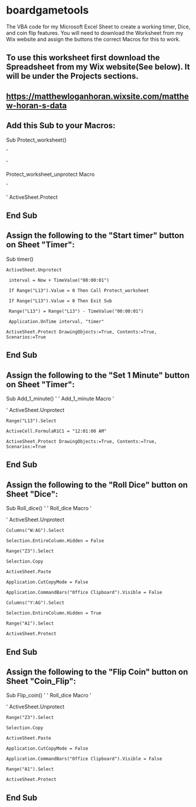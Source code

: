 # boardgametools
The VBA code for my Microsoft Excel Sheet to create a working timer, Dice, and coin flip features. You will need to download the Worksheet from my Wix website and assign the buttons the correct Macros for this to work.

To use this worksheet first download the Spreadsheet from my Wix website(See below). It will be under the Projects sections.
-------------------------------------------------------------------------------------------------------------------------------------------------------------------
https://matthewloganhoran.wixsite.com/matthew-horan-s-data
-------------------------------------------------------------------------------------------------------------------------------------------------------------------
Add this Sub to your Macros:
-------------------------------------------------------------------------------------------------------------------------------------------------------------------
Sub Protect_worksheet()

'

' 

Protect_worksheet_unprotect Macro

'

'
ActiveSheet.Protect

End Sub
-------------------------------------------------------------------------------------------------------------------------------------------------------------------
Assign the following to the "Start timer" button on Sheet "Timer":
-------------------------------------------------------------------------------------------------------------------------------------------------------------------
Sub timer()
 




    ActiveSheet.Unprotect
   
     interval = Now + TimeValue("00:00:01")

     If Range("L13").Value = 0 Then Call Protect_worksheet
     
     If Range("L13").Value = 0 Then Exit Sub

     Range("L13") = Range("L13") - TimeValue("00:00:01")

     Application.OnTime interval, "timer"
     
    ActiveSheet.Protect DrawingObjects:=True, Contents:=True, Scenarios:=True
    
 End Sub
-------------------------------------------------------------------------------------------------------------------------------------------------------------------
Assign the following to the "Set 1 Minute" button on Sheet "Timer":
-------------------------------------------------------------------------------------------------------------------------------------------------------------------
Sub Add_1_minute()
'
' Add_1_minute Macro
'

'
   ActiveSheet.Unprotect
   
    Range("L13").Select
    
    ActiveCell.FormulaR1C1 = "12:01:00 AM"
    
    ActiveSheet.Protect DrawingObjects:=True, Contents:=True, Scenarios:=True
    
End Sub
-------------------------------------------------------------------------------------------------------------------------------------------------------------------
Assign the following to the "Roll Dice" button on Sheet "Dice":
-------------------------------------------------------------------------------------------------------------------------------------------------------------------
Sub Roll_dice()
'
' Roll_dice Macro
'

'
    ActiveSheet.Unprotect
    
    Columns("W:AG").Select
    
    Selection.EntireColumn.Hidden = False
    
    Range("Z3").Select
    
    Selection.Copy
    
    ActiveSheet.Paste
    
    Application.CutCopyMode = False
    
    Application.CommandBars("Office Clipboard").Visible = False
    
    Columns("Y:AG").Select
    
    Selection.EntireColumn.Hidden = True
    
    Range("A1").Select
    
    ActiveSheet.Protect
    
End Sub
-------------------------------------------------------------------------------------------------------------------------------------------------------------------
Assign the following to the "Flip Coin" button on Sheet "Coin_Flip":
-------------------------------------------------------------------------------------------------------------------------------------------------------------------
Sub Flip_coin()
'
' Roll_dice Macro
'

'
    ActiveSheet.Unprotect
    
    Range("Z3").Select
    
    Selection.Copy
    
    ActiveSheet.Paste
    
    Application.CutCopyMode = False
    
    Application.CommandBars("Office Clipboard").Visible = False
    
    Range("A1").Select
    
    ActiveSheet.Protect
    
End Sub
-------------------------------------------------------------------------------------------------------------------------------------------------------------------
